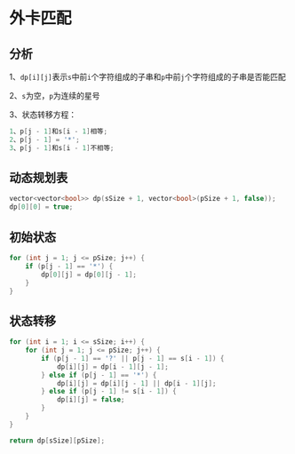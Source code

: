 # 外卡匹配

## 分析

1、`dp[i][j]`表示`s`中前`i`个字符组成的子串和`p`中前`j`个字符组成的子串是否能匹配

2、`s`为空，`p`为连续的星号

3、状态转移方程：

```c++
1、p[j - 1]和s[i - 1]相等;
2、p[j - 1] = '*';
3、p[j - 1]和s[i - 1]不相等;
```

## 动态规划表

```c++
vector<vector<bool>> dp(sSize + 1, vector<bool>(pSize + 1, false));
dp[0][0] = true;
```

## 初始状态

```c++
for (int j = 1; j <= pSize; j++) {
    if (p[j - 1] == '*') {
        dp[0][j] = dp[0][j - 1];
    }
}
```

## 状态转移

```c++
for (int i = 1; i <= sSize; i++) {
    for (int j = 1; j <= pSize; j++) {
        if (p[j - 1] == '?' || p[j - 1] == s[i - 1]) {
            dp[i][j] = dp[i - 1][j - 1];
        } else if (p[j - 1] == '*') {
            dp[i][j] = dp[i][j - 1] || dp[i - 1][j];
        } else if (p[j - 1] != s[i - 1]) {
            dp[i][j] = false;
        }
    }
}

return dp[sSize][pSize];
```

